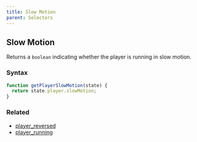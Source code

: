 ```yaml
---
title: Slow Motion
parent: Selectors
---
```


## Slow Motion

Returns a `boolean` indicating whether the player is running in slow motion.

### Syntax

```js
function getPlayerSlowMotion(state) {
  return state.player.slowMotion;
}
```

### Related

- [player_reversed](./player_reversed.md)
- [player_running](./player_running.md)
